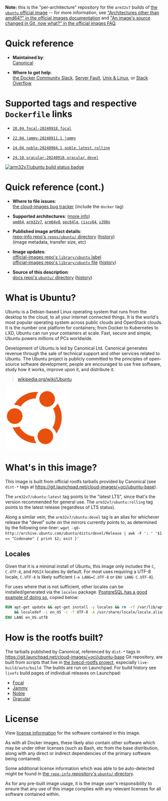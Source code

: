 <!--

********************************************************************************

WARNING:

    DO NOT EDIT "ubuntu/README.md"

    IT IS AUTO-GENERATED

    (from the other files in "ubuntu/" combined with a set of templates)

********************************************************************************

-->

**Note:** this is the "per-architecture" repository for the `arm32v7` builds of [the `ubuntu` official image](https://hub.docker.com/_/ubuntu) -- for more information, see ["Architectures other than amd64?" in the official images documentation](https://github.com/docker-library/official-images#architectures-other-than-amd64) and ["An image's source changed in Git, now what?" in the official images FAQ](https://github.com/docker-library/faq#an-images-source-changed-in-git-now-what).

# Quick reference

-	**Maintained by**:  
	[Canonical](https://launchpad.net/cloud-images)

-	**Where to get help**:  
	[the Docker Community Slack](https://dockr.ly/comm-slack), [Server Fault](https://serverfault.com/help/on-topic), [Unix & Linux](https://unix.stackexchange.com/help/on-topic), or [Stack Overflow](https://stackoverflow.com/help/on-topic)

# Supported tags and respective `Dockerfile` links

-	[`20.04`, `focal-20240918`, `focal`](https://git.launchpad.net/cloud-images/+oci/ubuntu-base/tree/oci/index.json?h=refs/tags/dist-focal-arm32v7-20240918-7e1a91b0&id=7e1a91b0087a2556bbfa3663cbbaf4135ba737f9)

-	[`22.04`, `jammy-20240911.1`, `jammy`](https://git.launchpad.net/cloud-images/+oci/ubuntu-base/tree/oci/index.json?h=refs/tags/dist-jammy-arm32v7-20240911.1-3d0d7d34&id=3d0d7d340cc803a4881f6b61d8c4a38b1dd7b7db)

-	[`24.04`, `noble-20240904.1`, `noble`, `latest`, `rolling`](https://git.launchpad.net/cloud-images/+oci/ubuntu-base/tree/oci/index.json?h=refs/tags/dist-noble-arm32v7-20240904.1-fa8778fa&id=fa8778fa920d9ee71715768de3196e0d3a31bbb0)

-	[`24.10`, `oracular-20240918`, `oracular`, `devel`](https://git.launchpad.net/cloud-images/+oci/ubuntu-base/tree/oci/index.json?h=refs/tags/dist-oracular-arm32v7-20240918-45a87248&id=45a87248f8e9d2254d10955f9c22e088f1a2106c)

[![arm32v7/ubuntu build status badge](https://img.shields.io/jenkins/s/https/doi-janky.infosiftr.net/job/multiarch/job/arm32v7/job/ubuntu.svg?label=arm32v7/ubuntu%20%20build%20job)](https://doi-janky.infosiftr.net/job/multiarch/job/arm32v7/job/ubuntu/)

# Quick reference (cont.)

-	**Where to file issues**:  
	[the cloud-images bug tracker](https://bugs.launchpad.net/cloud-images) (include the `docker` tag)

-	**Supported architectures**: ([more info](https://github.com/docker-library/official-images#architectures-other-than-amd64))  
	[`amd64`](https://hub.docker.com/r/amd64/ubuntu/), [`arm32v7`](https://hub.docker.com/r/arm32v7/ubuntu/), [`arm64v8`](https://hub.docker.com/r/arm64v8/ubuntu/), [`ppc64le`](https://hub.docker.com/r/ppc64le/ubuntu/), [`riscv64`](https://hub.docker.com/r/riscv64/ubuntu/), [`s390x`](https://hub.docker.com/r/s390x/ubuntu/)

-	**Published image artifact details**:  
	[repo-info repo's `repos/ubuntu/` directory](https://github.com/docker-library/repo-info/blob/master/repos/ubuntu) ([history](https://github.com/docker-library/repo-info/commits/master/repos/ubuntu))  
	(image metadata, transfer size, etc)

-	**Image updates**:  
	[official-images repo's `library/ubuntu` label](https://github.com/docker-library/official-images/issues?q=label%3Alibrary%2Fubuntu)  
	[official-images repo's `library/ubuntu` file](https://github.com/docker-library/official-images/blob/master/library/ubuntu) ([history](https://github.com/docker-library/official-images/commits/master/library/ubuntu))

-	**Source of this description**:  
	[docs repo's `ubuntu/` directory](https://github.com/docker-library/docs/tree/master/ubuntu) ([history](https://github.com/docker-library/docs/commits/master/ubuntu))

# What is Ubuntu?

Ubuntu is a Debian-based Linux operating system that runs from the desktop to the cloud, to all your internet connected things. It is the world's most popular operating system across public clouds and OpenStack clouds. It is the number one platform for containers; from Docker to Kubernetes to LXD, Ubuntu can run your containers at scale. Fast, secure and simple, Ubuntu powers millions of PCs worldwide.

Development of Ubuntu is led by Canonical Ltd. Canonical generates revenue through the sale of technical support and other services related to Ubuntu. The Ubuntu project is publicly committed to the principles of open-source software development; people are encouraged to use free software, study how it works, improve upon it, and distribute it.

> [wikipedia.org/wiki/Ubuntu](https://en.wikipedia.org/wiki/Ubuntu)

![logo](https://raw.githubusercontent.com/docker-library/docs/2ac3caaf21dfba9734f20518971983edc617c77c/ubuntu/logo.png)

# What's in this image?

This image is built from official rootfs tarballs provided by Canonical (see `dist-*` tags at https://git.launchpad.net/cloud-images/+oci/ubuntu-base).

The `arm32v7/ubuntu:latest` tag points to the "latest LTS", since that's the version recommended for general use. The `arm32v7/ubuntu:rolling` tag points to the latest release (regardless of LTS status).

Along a similar vein, the `arm32v7/ubuntu:devel` tag is an alias for whichever release the "devel" suite on the mirrors currently points to, as determined by the following one-liner: `wget -qO- http://archive.ubuntu.com/ubuntu/dists/devel/Release | awk -F ': ' '$1 == "Codename" { print $2; exit }'`

## Locales

Given that it is a minimal install of Ubuntu, this image only includes the `C`, `C.UTF-8`, and `POSIX` locales by default. For most uses requiring a UTF-8 locale, `C.UTF-8` is likely sufficient (`-e LANG=C.UTF-8` or `ENV LANG C.UTF-8`).

For uses where that is not sufficient, other locales can be installed/generated via the `locales` package. [PostgreSQL has a good example of doing so](https://github.com/docker-library/postgres/blob/69bc540ecfffecce72d49fa7e4a46680350037f9/9.6/Dockerfile#L21-L24), copied below:

```dockerfile
RUN apt-get update && apt-get install -y locales && rm -rf /var/lib/apt/lists/* \
	&& localedef -i en_US -c -f UTF-8 -A /usr/share/locale/locale.alias en_US.UTF-8
ENV LANG en_US.utf8
```

# How is the rootfs built?

The tarballs published by Canonical, referenced by `dist-*` tags in https://git.launchpad.net/cloud-images/+oci/ubuntu-base Git repository, are built from scripts that live in [the livecd-rootfs project](https://code.launchpad.net/~ubuntu-core-dev/livecd-rootfs/+git/livecd-rootfs/+ref/ubuntu/master), especially `live-build/auto/build`. The builds are run on Launchpad. For build history see `livefs` build pages of individual releases on Launchpad:

-	[Focal](https://launchpad.net/~cloud-images-release-managers/+livefs/ubuntu/focal/ubuntu-oci)
-	[Jammy](https://launchpad.net/~cloud-images-release-managers/+livefs/ubuntu/jammy/ubuntu-oci)
-	[Noble](https://launchpad.net/~cloud-images-release-managers/+livefs/ubuntu/noble/ubuntu-oci)
-	[Oracular](https://launchpad.net/~cloud-images-release-managers/+livefs/ubuntu/oracular/ubuntu-oci)

# License

View [license information](https://www.ubuntu.com/about/about-ubuntu/licensing) for the software contained in this image.

As with all Docker images, these likely also contain other software which may be under other licenses (such as Bash, etc from the base distribution, along with any direct or indirect dependencies of the primary software being contained).

Some additional license information which was able to be auto-detected might be found in [the `repo-info` repository's `ubuntu/` directory](https://github.com/docker-library/repo-info/tree/master/repos/ubuntu).

As for any pre-built image usage, it is the image user's responsibility to ensure that any use of this image complies with any relevant licenses for all software contained within.
